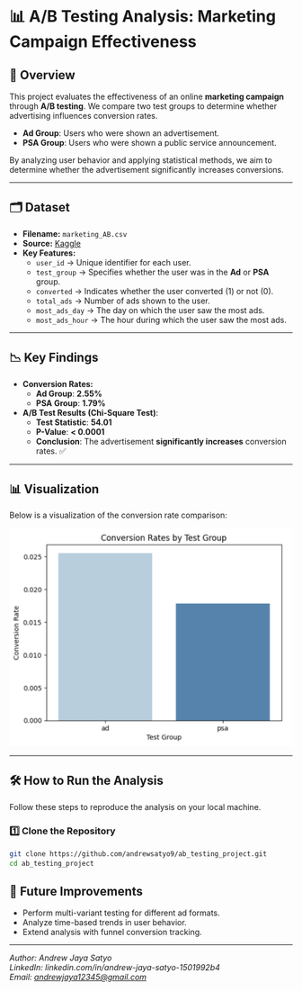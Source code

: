 # 📊 A/B Testing Analysis: Marketing Campaign Effectiveness

## 📌 Overview
This project evaluates the effectiveness of an online **marketing campaign** through **A/B testing**. We compare two test groups to determine whether advertising influences conversion rates.

- **Ad Group**: Users who were shown an advertisement.  
- **PSA Group**: Users who were shown a public service announcement.  

By analyzing user behavior and applying statistical methods, we aim to determine whether the advertisement significantly increases conversions.

---

## 🗂 Dataset
- **Filename:** `marketing_AB.csv`
- **Source:** [Kaggle](https://www.kaggle.com/)  
- **Key Features:**
  - `user_id` → Unique identifier for each user.
  - `test_group` → Specifies whether the user was in the **Ad** or **PSA** group.
  - `converted` → Indicates whether the user converted (1) or not (0).
  - `total_ads` → Number of ads shown to the user.
  - `most_ads_day` → The day on which the user saw the most ads.
  - `most_ads_hour` → The hour during which the user saw the most ads.

---

## 📉 Key Findings
- **Conversion Rates:**
  - **Ad Group**: **2.55%**  
  - **PSA Group**: **1.79%**  
- **A/B Test Results (Chi-Square Test)**:
  - **Test Statistic**: **54.01**
  - **P-Value**: **< 0.0001**
  - **Conclusion**: The advertisement **significantly increases** conversion rates. ✅  

---

## 📊 Visualization  
Below is a visualization of the conversion rate comparison:  

![Conversion Rate Comparison](conversion_rate_comparison.png)

---

## 🛠️ How to Run the Analysis
Follow these steps to reproduce the analysis on your local machine.

### 1️⃣ Clone the Repository
```bash
git clone https://github.com/andrewsatyo9/ab_testing_project.git
cd ab_testing_project
```

## 🚀 Future Improvements
- Perform multi-variant testing for different ad formats.
- Analyze time-based trends in user behavior.
- Extend analysis with funnel conversion tracking.

---

*Author: Andrew Jaya Satyo*  
*LinkedIn: linkedin.com/in/andrew-jaya-satyo-1501992b4*  
*Email: andrewjaya12345@gmail.com*  
